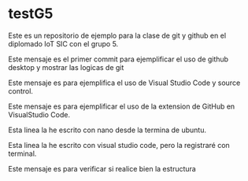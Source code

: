 # testG5
Este es un repositorio de ejemplo para la clase de git y github en el diplomado IoT SIC con el grupo 5.

Este mensaje es el primer commit para ejemplificar el uso de github desktop y mostrar las logicas de git

Este mensaje es para ejemplifica el uso de Visual Studio Code y source control.

Este mensaje es para ejemplificar el uso de la extension de GitHub en VisualStudio Code.

Esta linea la he escrito con nano desde la termina de ubuntu.

Esta linea la he escrito con visual studio code, pero la registraré con terminal.

Este mensaje es para verificar si realice bien la estructura